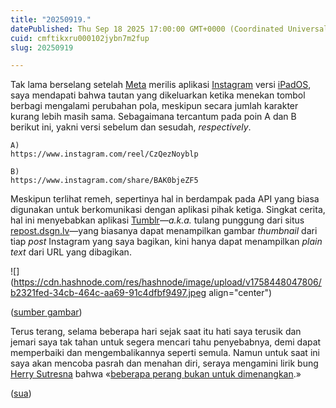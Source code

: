 ```yaml
---
title: "20250919."
datePublished: Thu Sep 18 2025 17:00:00 GMT+0000 (Coordinated Universal Time)
cuid: cmftikxru000102jybn7m2fup
slug: 20250919

---
```


Tak lama berselang setelah [Meta](https://www.meta.com/) merilis aplikasi [Instagram](https://www.instagram.com/) versi [iPadOS](https://about.instagram.com/blog/announcements/instagram-for-ipad), saya mendapati bahwa tautan yang dikeluarkan ketika menekan tombol berbagi mengalami perubahan pola, meskipun secara jumlah karakter kurang lebih masih sama. Sebagaimana tercantum pada poin A dan B berikut ini, yakni versi sebelum dan sesudah, *respectively*.

```plaintext
A)
https://www.instagram.com/reel/CzQezNoyblp
```

```plaintext
B)
https://www.instagram.com/share/BAK0bjeZF5
```

Meskipun terlihat remeh, sepertinya hal in berdampak pada API yang biasa digunakan untuk berkomunikasi dengan aplikasi pihak ketiga. Singkat cerita, hal ini menyebabkan aplikasi [Tumblr](http://tumblr.com/)—*a.k.a.* tulang punggung dari situs [repost.dsgn.lv](https://repost.dsgn.lv)—yang biasanya dapat menampilkan gambar *thumbnail* dari tiap *post* Instagram yang saya bagikan, kini hanya dapat menampilkan *plain text* dari URL yang dibagikan.

![](https://cdn.hashnode.com/res/hashnode/image/upload/v1758448047806/b2321fed-34cb-464c-aa69-91c4dfbf9497.jpeg align="center")

([sumber gambar](https://repost.dsgn.lv/))

Terus terang, selama beberapa hari sejak saat itu hati saya terusik dan jemari saya tak tahan untuk segera mencari tahu penyebabnya, demi dapat memperbaiki dan mengembalikannya seperti semula. Namun untuk saat ini saya akan mencoba pasrah dan menahan diri, seraya mengamini lirik bung [Herry Sutresna](https://gutterspit.com) bahwa «[beberapa perang bukan untuk dimenangkan](https://genius.com/Efek-rumah-kaca-bersemi-sekebun-lyrics).»

([sua](https://sua.ist))